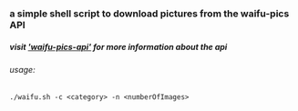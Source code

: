 ### a simple shell script to download pictures from the waifu-pics API
##### visit ['waifu-pics-api'](https://waifu.pics/) for more information about the api

###### usage:
`./waifu.sh -c <category> -n <numberOfImages>`
